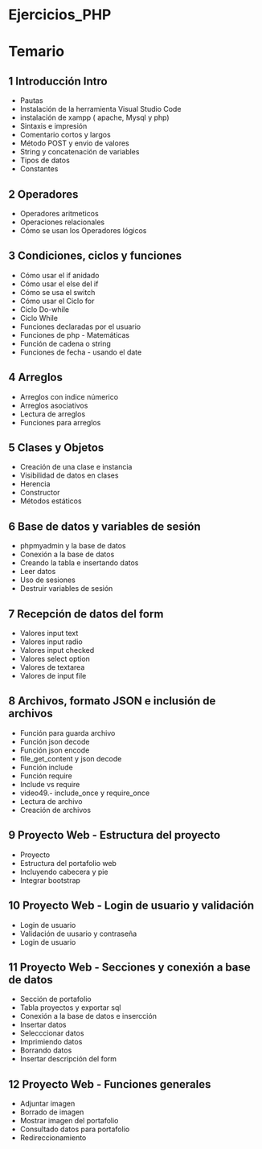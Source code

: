 # Ejercicios_PHP

# Temario

## 1 Introducción Intro
- Pautas
- Instalación de la herramienta Visual Studio Code
- instalación de xampp ( apache, Mysql y php)
- Sintaxis e impresión
- Comentario cortos y largos
- Método POST y envio de valores
- String y concatenación de variables
- Tipos de datos
- Constantes

## 2 Operadores
- Operadores aritmeticos
- Operaciones relacionales
- Cómo se usan los Operadores lógicos

## 3 Condiciones, ciclos y funciones
- Cómo usar el if anidado
- Cómo usar el else del if
- Cómo se usa el switch
- Cómo usar el Ciclo for
- Ciclo Do-while
- Ciclo While
- Funciones declaradas por el usuario
- Funciones de php - Matemáticas
- Función de cadena o string
- Funciones de fecha - usando el date

## 4 Arreglos
- Arreglos con indice númerico
- Arreglos asociativos
- Lectura de arreglos
- Funciones para arreglos

## 5 Clases y Objetos
- Creación de una clase e instancia
- Visibilidad de datos en clases
- Herencia
- Constructor
- Métodos estáticos

## 6 Base de datos y variables de sesión
- phpmyadmin y la base de datos
- Conexión a la base de datos
- Creando la tabla e insertando datos
- Leer datos
- Uso de sesiones
- Destruir variables de sesión

## 7 Recepción de datos del form
- Valores input text
- Valores input radio
- Valores input checked
- Valores select option
- Valores de textarea
- Valores de input file

## 8 Archivos, formato JSON e inclusión de archivos
- Función para guarda archivo
- Función json decode
- Función json encode
- file_get_content y json decode
- Función include
- Función require
- Include vs require
- video49.- include_once y require_once
- Lectura de archivo
- Creación de archivos

## 9 Proyecto Web - Estructura del proyecto
- Proyecto
- Estructura del portafolio web
- Incluyendo cabecera y pie
- Integrar bootstrap

## 10 Proyecto Web - Login de usuario y validación
- Login de usuario
- Validación de uusario y contraseña
- Login de usuario

## 11 Proyecto Web - Secciones y conexión a base de datos
- Sección de portafolio
- Tabla proyectos y exportar sql
- Conexión a la base de datos e insercción
- Insertar datos
- Selecccionar datos
- Imprimiendo datos
- Borrando datos
- Insertar descripción del form

## 12 Proyecto Web - Funciones generales
- Adjuntar imagen
- Borrado de imagen
- Mostrar imagen del portafolio
- Consultado datos para portafolio
- Redireccionamiento
